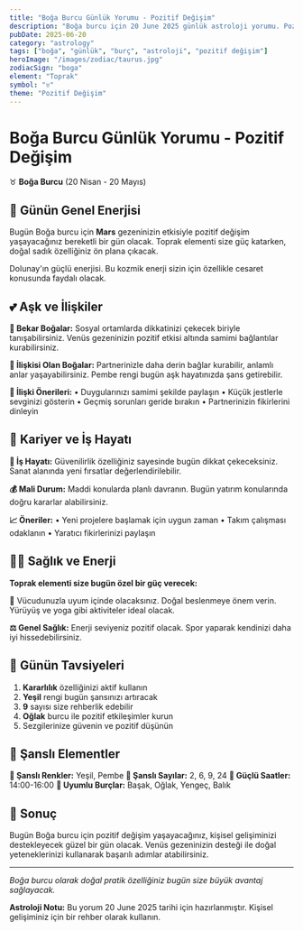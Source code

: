```yaml
---
title: "Boğa Burcu Günlük Yorumu - Pozitif Değişim"
description: "Boğa burcu için 20 June 2025 günlük astroloji yorumu. Pozitif Değişim teması ile rehberlik."
pubDate: 2025-06-20
category: "astrology"
tags: ["boğa", "günlük", "burç", "astroloji", "pozitif değişim"]
heroImage: "/images/zodiac/taurus.jpg"
zodiacSign: "boga"
element: "Toprak"
symbol: "♉"
theme: "Pozitif Değişim"
---
```


# Boğa Burcu Günlük Yorumu - Pozitif Değişim

♉ **Boğa Burcu** (20 Nisan - 20 Mayıs)

## 🌟 Günün Genel Enerjisi

Bugün Boğa burcu için **Mars** gezeninizin etkisiyle pozitif değişim yaşayacağınız bereketli bir gün olacak. Toprak elementi size güç katarken, doğal sadık özelliğiniz ön plana çıkacak.

Dolunay'ın güçlü enerjisi. Bu kozmik enerji sizin için özellikle cesaret konusunda faydalı olacak.

## 💕 Aşk ve İlişkiler

**💖 Bekar Boğalar:** Sosyal ortamlarda dikkatinizi çekecek biriyle tanışabilirsiniz. Venüs gezeninizin pozitif etkisi altında samimi bağlantılar kurabilirsiniz.

**💑 İlişkisi Olan Boğalar:** Partnerinizle daha derin bağlar kurabilir, anlamlı anlar yaşayabilirsiniz. Pembe rengi bugün aşk hayatınızda şans getirebilir.

**🌹 İlişki Önerileri:**
• Duygularınızı samimi şekilde paylaşın
• Küçük jestlerle sevginizi gösterin
• Geçmiş sorunları geride bırakın
• Partnerinizin fikirlerini dinleyin

## 💼 Kariyer ve İş Hayatı

**🚀 İş Hayatı:** Güvenilirlik özelliğiniz sayesinde bugün dikkat çekeceksiniz. Sanat alanında yeni fırsatlar değerlendirilebilir.

**💰 Mali Durum:** Maddi konularda planlı davranın. Bugün yatırım konularında doğru kararlar alabilirsiniz.

**📈 Öneriler:**
• Yeni projelere başlamak için uygun zaman
• Takım çalışması odaklanın
• Yaratıcı fikirlerinizi paylaşın

## 🏃‍♀️ Sağlık ve Enerji

**Toprak elementi size bugün özel bir güç verecek:**

🌱 Vücudunuzla uyum içinde olacaksınız. Doğal beslenmeye önem verin. Yürüyüş ve yoga gibi aktiviteler ideal olacak.

**⚖️ Genel Sağlık:** Enerji seviyeniz pozitif olacak. Spor yaparak kendinizi daha iyi hissedebilirsiniz.

## 🎯 Günün Tavsiyeleri

1. **Kararlılık** özelliğinizi aktif kullanın
2. **Yeşil** rengi bugün şansınızı artıracak
3. **9** sayısı size rehberlik edebilir
4. **Oğlak** burcu ile pozitif etkileşimler kurun
5. Sezgilerinize güvenin ve pozitif düşünün

## 🔮 Şanslı Elementler

**🎨 Şanslı Renkler:** Yeşil, Pembe
**🔢 Şanslı Sayılar:** 2, 6, 9, 24
**🌟 Güçlü Saatler:** 14:00-16:00
**💫 Uyumlu Burçlar:** Başak, Oğlak, Yengeç, Balık

## 💫 Sonuç

Bugün Boğa burcu için pozitif değişim yaşayacağınız, kişisel gelişiminizi destekleyecek güzel bir gün olacak. Venüs gezeninizin desteği ile doğal yeteneklerinizi kullanarak başarılı adımlar atabilirsiniz.

---

*Boğa burcu olarak doğal pratik özelliğiniz bugün size büyük avantaj sağlayacak.*

**Astroloji Notu:** Bu yorum 20 June 2025 tarihi için hazırlanmıştır. Kişisel gelişiminiz için bir rehber olarak kullanın.
